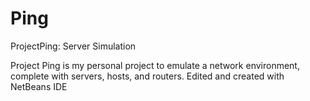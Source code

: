# Ping
ProjectPing: Server Simulation

Project Ping is my personal project to emulate a network environment, complete with servers, hosts, and routers.
Edited and created with NetBeans IDE

